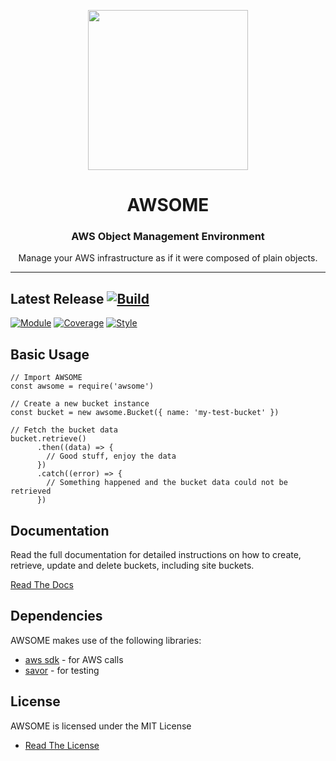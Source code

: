 <p align="center">
<img src="https://raw.githubusercontent.com/idancali/awsome/master/logo.png" width="256px">
</p>

<h1 align="center"> AWSOME </h1>
<h3 align="center"> AWS Object Management Environment </h3>
<p align="center"> Manage your AWS infrastructure as if it were composed of plain objects.
</p>
<hr/>

## Latest Release [![Build](https://circleci.com/gh/idancali/awsome.svg?style=svg)](https://circleci.com/gh/idancali/awsome)
[![Module](https://img.shields.io/npm/v/awsome.svg)](https://www.npmjs.com/package/awsome)
[![Coverage](https://api.codeclimate.com/v1/badges/312e1b5f300ce41ce86f/test_coverage)](https://codeclimate.com/github/idancali/awsome/test_coverage)
[![Style](https://img.shields.io/badge/code%20style-standard-brightgreen.svg)](http://standardjs.com)

## Basic Usage

```
// Import AWSOME
const awsome = require('awsome')

// Create a new bucket instance
const bucket = new awsome.Bucket({ name: 'my-test-bucket' })

// Fetch the bucket data
bucket.retrieve()
      .then((data) => {
        // Good stuff, enjoy the data
      })
      .catch((error) => {
        // Something happened and the bucket data could not be retrieved
      })
```

## Documentation

Read the full documentation for detailed instructions on how to create, retrieve, update and delete buckets, including site buckets.

[Read The Docs](/docs)

## Dependencies

AWSOME makes use of the following libraries:

* [aws sdk](https://github.com/aws/aws-sdk-js) - for AWS calls
* [savor](https://github.com/fluidtrends/savor) - for testing

## License

AWSOME is licensed under the MIT License

* [Read The License](LICENSE)
